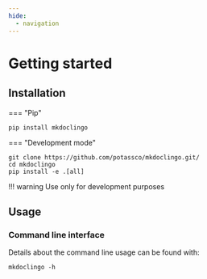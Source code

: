```yaml
---
hide:
  - navigation
---
```


# Getting started

## Installation

=== "Pip"

```console
pip install mkdoclingo
```

=== "Development mode"

```console
git clone https://github.com/potassco/mkdoclingo.git/
cd mkdoclingo
pip install -e .[all]
```

!!! warning
    Use only for development purposes

## Usage

### Command line interface

Details about the command line usage can be found with:

```console
mkdoclingo -h
```
